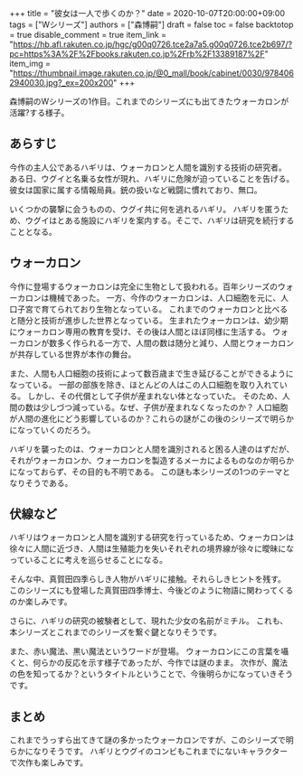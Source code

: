 +++
title = "彼女は一人で歩くのか？"
date = 2020-10-07T20:00:00+09:00
tags = ["Wシリーズ"]
authors = ["森博嗣"]
draft = false
toc = false
backtotop = true
disable_comment = true
item_link = "https://hb.afl.rakuten.co.jp/hgc/g00q0726.tce2a7a5.g00q0726.tce2b697/?pc=https%3A%2F%2Fbooks.rakuten.co.jp%2Frb%2F13389187%2F"
item_img = "https://thumbnail.image.rakuten.co.jp/@0_mall/book/cabinet/0030/9784062940030.jpg?_ex=200x200"
+++

森博嗣のWシリーズの1作目。これまでのシリーズにも出てきたウォーカロンが活躍?する様子。

## あらすじ
今作の主人公であるハギリは、ウォーカロンと人間を識別する技術の研究者。
ある日、ウグイと名乗る女性が現れ、ハギリに危険が迫っていることを告げる。
彼女は国家に属する情報局員。銃の扱いなど戦闘に慣れており、無口。

いくつかの襲撃に会うものの、ウグイ共に何を逃れるハギリ。
ハギリを匿うため、ウグイはとある施設にハギリを案内する。そこで、ハギリは研究を続行することとなる。

## ウォーカロン
今作に登場するウォーカロンは完全に生物として扱われる。百年シリーズのウォーカロンは機械であった。
一方、今作のウォーカロンは、人口細胞を元に、人口子宮で育てられており生物となっている。
これまでのウォーカロンと比べると随分と技術が進歩した世界となっている。
生まれたウォーカロンは、幼少期にウォーカロン専用の教育を受け、その後は人間とほぼ同様に生活する。
ウォーカロンが数多く作られる一方で、人間の数は随分と減り、人間とウォーカロンが共存している世界が本作の舞台。

また、人間も人口細胞の技術によって数百歳まで生き延びることができるようになっている。
一部の部族を除き、ほとんどの人はこの人口細胞を取り入れている。
しかし、その代償として子供が産まれない体となっていた。
そのため、人間の数は少しづつ減っている。なぜ、子供が産まれなくなったのか？
人口細胞が人間の進化にどう影響しているのか？これらの謎がこの後のシリーズで明らかになっていくのだろう。

ハギリを襲ったのは、ウォーカロンと人間を識別されると困る人達のはずだが、
それがウォーカロンか、ウォーカロンを製造するメーカによるものなのか明らかになっておらず、その目的も不明である。
この謎も本シリーズの1つのテーマとなりそうである。

## 伏線など
ハギリはウォーカロンと人間を識別する研究を行っているため、ウォーカロンは徐々に人間に近づき、人間は生殖能力を失いそれぞれの境界線が徐々に曖昧になっていることに考えを巡らせることになる。

そんな中、真賀田四季らしき人物がハギリに接触。それらしきヒントを残す。
このシリーズにも登場した真賀田四季博士、今後どのように物語に関わってくるのか楽しみです。

さらに、ハギリの研究の被験者として、現れた少女の名前がミチル。
これも、本シリーズとこれまでのシリーズを繋ぐ鍵となりそうです。

また、赤い魔法、黒い魔法というワードが登場。
ウォーカロンにこの言葉を囁くと、何らかの反応を示す様子であったが、今作では謎のまま。
次作が、魔法の色を知ってるか？というタイトルということで、今後明らかになっていきそうです。

## まとめ
これまでうっすら出てきて謎の多かったウォーカロンですが、このシリーズで明らかになりそうです。
ハギリとウグイのコンビもこれまでにないキャラクターで次作も楽しみです。

